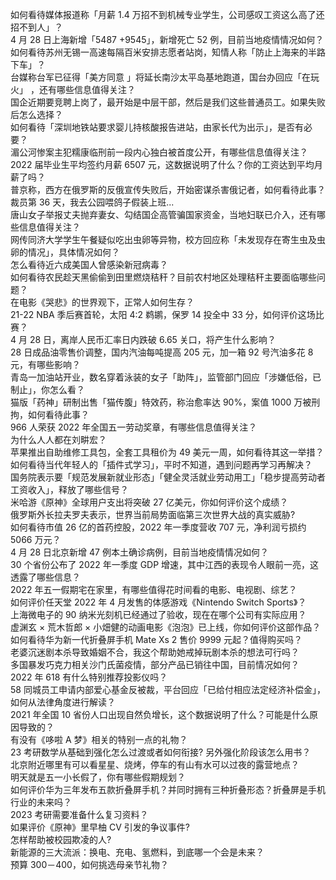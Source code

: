 如何看待媒体报道称「月薪 1.4 万招不到机械专业学生，公司感叹工资这么高了还招不到人」？  
4 月 28 日上海新增「5487 +9545」，新增死亡 52 例，目前当地疫情情况如何？  
如何看待苏州无锡一高速每隔百米安排志愿者站岗，知情人称「防止上海来的半路下车」？  
台媒称台军已征得「美方同意 」将延长南沙太平岛基地跑道，国台办回应「在玩火」 ，还有哪些信息值得关注？  
国企近期要竞聘上岗了，最开始是中层干部，然后是我们这些普通员工。如果失败后怎么选择？  
如何看待「深圳地铁站要求婴儿持核酸报告进站，由家长代为出示」，是否有必要？  
湄公河惨案主犯糯康临刑前一段内心独白被首度公开，有哪些信息值得关注？  
2022 届毕业生平均签约月薪 6507 元，这数据说明了什么？你的工资达到平均月薪了吗？  
普京称，西方在俄罗斯的反俄宣传失败后，开始密谋杀害俄记者，如何看待此事？  
裁员第 36 天，我去公园喂鸽子假装上班...  
唐山女子举报丈夫抛弃妻女、勾结国企高管骗国家资金，当地妇联已介入，还有哪些信息值得关注？  
网传同济大学学生午餐疑似吃出虫卵等异物，校方回应称「未发现存在寄生虫及虫卵的情况」，具体情况如何？  
怎么看待近六成美国人曾感染新冠病毒？  
如何看待农民趁天黑偷偷到田里燃烧秸秆？目前农村地区处理秸秆主要面临哪些问题？  
在电影《哭悲》的世界观下，正常人如何生存？  
21-22 NBA 季后赛首轮，太阳 4:2 鹈鹕，保罗 14 投全中 33 分，如何评价这场比赛？  
4 月 28 日，离岸人民币汇率日内跌破 6.65 关口，将产生什么影响？  
28 日成品油零售价调整，国内汽油每吨提高 205 元，加一箱 92 号汽油多花 8 元，有哪些影响？  
青岛一加油站开业，数名穿着泳装的女子「助阵」，监管部门回应「涉嫌低俗，已制止」，你怎么看？  
猫版「药神」研制出售「猫传腹」特效药，称治愈率达 90%，案值 1000 万被刑拘，如何看待此事？  
966 人荣获 2022 年全国五一劳动奖章，有哪些信息值得关注？  
为什么人人都在刘畊宏？  
苹果推出自助维修工具包，全套工具租价为 49 美元一周，如何看待其这一举措？  
如何看待当代年轻人的「插件式学习」，平时不知道，遇到问题再学习再解决？  
国务院表示要「规范发展新就业形态」「健全灵活就业劳动用工」「稳步提高劳动者工资收入」，释放了哪些信号？  
米哈游《原神》全球用户支出将突破 27 亿美元，你如何评价这个成绩？  
俄罗斯外长拉夫罗夫表示，世界当前局势面临第三次世界大战的真实威胁?  
如何看待市值 26 亿的首药控股，2022 年一季度营收 707 元，净利润亏损约 5066 万元？  
4 月 28 日北京新增 47 例本土确诊病例，目前当地疫情情况如何？  
30 个省份公布了 2022 年一季度 GDP 增速，其中江西的表现令人眼前一亮，这透露了哪些信息？  
2022 年五一假期宅在家里，有哪些值得花时间看的电影、电视剧、综艺？  
如何评价任天堂 2022 年 4 月发售的体感游戏《Nintendo Switch Sports》？  
上海微电子的 90 纳米光刻机已经通过了验收，现在在哪个公司有实际应用？  
虚渊玄 × 荒木哲郎 × 小畑健的动画电影《泡泡》已上线，你如何评价这部作品？  
如何看待华为新一代折叠屏手机 Mate Xs 2 售价 9999 元起？值得购买吗？  
老婆沉迷剧本杀导致婚姻不合，我这个帮助她戒掉玩剧本杀的想法可行吗？  
多国暴发巧克力相关沙门氏菌疫情，部分产品已销往中国，目前情况如何？  
2022 年 618 有什么特别推荐投影仪吗？  
58 同城员工申请内部爱心基金反被裁，平台回应「已给付相应法定经济补偿金」，如何从法律角度进行解读？  
2021 年全国 10 省份人口出现自然负增长，这个数据说明了什么？可能是什么原因导致的？  
有没有《哆啦 A 梦》相关的特别一点的礼物？  
23 考研数学从基础到强化怎么过渡或者如何衔接? 另外强化阶段该怎么用书？  
北京附近哪里有可以看星星、烧烤，停车的有山有水可以过夜的露营地点？  
明天就是五一小长假了，你有哪些假期规划？  
如何评价华为三年发布五款折叠屏手机？并同时拥有三种折叠形态？折叠屏是手机行业的未来吗？  
2023 考研需要准备什么复习资料？  
如果评价《原神》里早柚 CV 引发的争议事件?  
怎样帮助被校园欺凌的人?  
新能源的三大流派：换电、充电、氢燃料，到底哪一个会是未来？  
预算 300－400，如何挑选母亲节礼物？  
